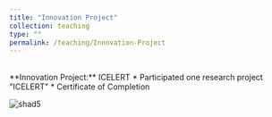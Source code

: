 ```yaml
---
title: "Innovation Project"
collection: teaching
type: ""
permalink: /teaching/Innovation-Project
---
```

<br>
**Innovation Project:** ICELERT
  * Participated one research project "ICELERT"
  * Certificate of Completion    
    
![shad5](https://tiffanyjtfu.github.io/TiffanyFu/images/shad5.jpg)





